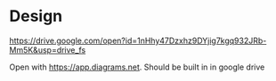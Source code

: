 # Design

https://drive.google.com/open?id=1nHhy47Dzxhz9DYjig7kgq932JRb-Mm5K&usp=drive_fs

Open with https://app.diagrams.net. Should be built in in google drive
